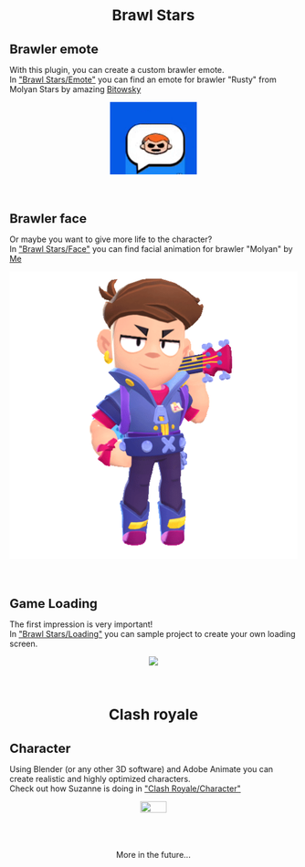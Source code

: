 <h1 align="center" style="font-size: 26px;"> Brawl Stars </h1>

<h1 style="font-size: 22px;"> Brawler emote </h1>  

With this plugin, you can create a custom brawler emote.   
In ["Brawl Stars/Emote"](./Brawl%20Stars/Emote/README.md)  you can find an emote for brawler "Rusty" from Molyan Stars by amazing [Bitowsky](https://twitter.com/Bitowsky1)

<p align="center">
<img src="./Brawl Stars/Emote/rusty_result.gif"  width="30%" height="30%">
</p>

</br>

<h1 style="font-size: 22px;"> Brawler face </h1>  

Or maybe you want to give more life to the character?   
In ["Brawl Stars/Face"](./Brawl%20Stars/Face/README.md) you can find facial animation for brawler "Molyan" by [Me](https://github.com/Daniil-SV)  

<p align="center">
<img src="./Brawl Stars/Face/molyan_face_3d.gif">
</p>

</br>

<h1 style="font-size: 22px;"> Game Loading </h1>  

The first impression is very important!  
In ["Brawl Stars/Loading"](./Brawl%20Stars/Loading/README.md) you can sample project to create your own loading screen.

<p align="center">
<img src="./Brawl Stars/Loading/loading.gif">
</p>

</br>

<h1 align="center" style="font-size: 26px;"> Clash royale </h1>

<h1 style="font-size: 22px;"> Character </h1>  

Using Blender (or any other 3D software) and Adobe Animate you can create realistic and highly optimized characters.  
Check out how Suzanne is doing in ["Clash Royale/Character"](./Clash%20Royale/Character/README.md)

<p align="center">
<img src="./Clash Royale/Character/suzanne_result.gif"  width="30%" height="30%">
</p>

</br>
</br>

<p align="center">
More in the future...
</p>
